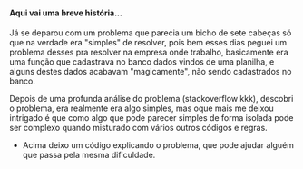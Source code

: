 #### Aqui vai uma breve história...

  Já se deparou com um problema que parecia um bicho de sete cabeças só que na verdade era "simples" de resolver, pois bem esses dias peguei um problema desses pra resolver na empresa onde trabalho, basicamente era uma função que cadastrava no banco dados vindos de uma planilha, e alguns destes dados acabavam "magicamente", não sendo cadastrados no banco.
  
  Depois de uma profunda análise do problema (stackoverflow kkk), descobri o problema, era realmente era algo simples, mas oque mais me deixou intrigado é que como algo que pode parecer simples de forma isolada pode ser complexo quando misturado com vários outros códigos e regras. 

* Acima deixo um código explicando o problema, que pode ajudar alguém que passa pela mesma dificuldade.
